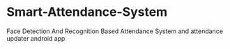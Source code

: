 # Smart-Attendance-System
Face Detection And Recognition Based Attendance System and attendance updater android app
